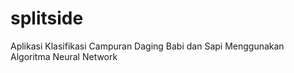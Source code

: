 # splitside
Aplikasi Klasifikasi Campuran Daging Babi dan Sapi Menggunakan Algoritma Neural Network
